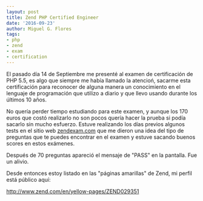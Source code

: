 ```yaml
---
layout: post
title: Zend PHP Certified Engineer
date: '2016-09-23'
author: Miguel G. Flores
tags:
- php
- zend
- exam
- certification
---
```


El pasado día 14 de Septiembre me presenté al examen de certificación de PHP 5.5, es algo que siempre me había llamado la atencioń, sacarme esta certificación para reconocer de alguna manera un conocimiento en el lenguaje de programación que utilizo a diario y que llevo usando durante los últimos 10 años.

No quería perder tiempo estudiando para este examen, y aunque los 170 euros que costó realizarlo no son pocos quería hacer la prueba si podía sacarlo sin mucho esfuerzo. Estuve realizando los días previos algunos tests en el sitio web [zendexam.com](zendexam.com) que me dieron una idea del tipo de preguntas que te puedes encontrar en el examen y estuve sacando buenos scores en estos exámenes.

Después de 70 preguntas apareció el mensaje de "PASS" en la pantalla. Fue un alivio.

Desde entonces estoy listado en las "páginas amarillas" de Zend, mi perfil está público aquí:

http://www.zend.com/en/yellow-pages/ZEND029351
